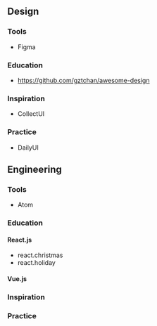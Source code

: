 ## Design
### Tools
- Figma

### Education
- https://github.com/gztchan/awesome-design 

### Inspiration
- CollectUI

### Practice
- DailyUI

## Engineering

### Tools
- Atom

### Education

#### React.js
- react.christmas
- react.holiday

#### Vue.js

### Inspiration

### Practice
